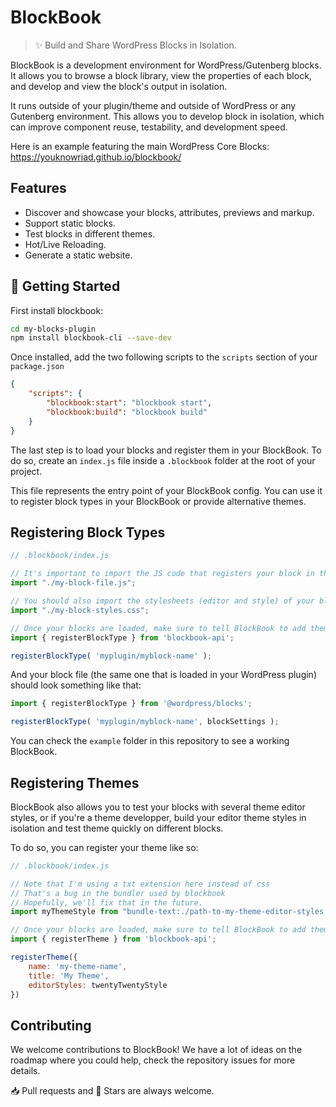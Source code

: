 # BlockBook

> ✨ Build and Share WordPress Blocks in Isolation.

BlockBook is a development environment for WordPress/Gutenberg blocks.
It allows you to browse a block library, view the properties of each block, and develop and view the block's output in isolation.

It runs outside of your plugin/theme and outside of WordPress or any Gutenberg environment. This allows you to develop block in isolation, which can improve component reuse, testability, and development speed.

Here is an example featuring the main WordPress Core Blocks: <https://youknowriad.github.io/blockbook/>

## Features

 - Discover and showcase your blocks, attributes, previews and markup.
 - Support static blocks.
 - Test blocks in different themes.
 - Hot/Live Reloading.
 - Generate a static website.

## 🚀 Getting Started

First install blockbook:

```sh
cd my-blocks-plugin
npm install blockbook-cli --save-dev
```

Once installed, add the two following scripts to the `scripts` section of your `package.json`

```json
{
    "scripts": {
        "blockbook:start": "blockbook start",
        "blockbook:build": "blockbook build"
    }
}
```

The last step is to load your blocks and register them in your BlockBook. To do so, create an `index.js` file inside a `.blockbook` folder at the root of your project. 

This file represents the entry point of your BlockBook config. You can use it to register block types in your BlockBook or provide alternative themes.

## Registering Block Types

```js
// .blockbook/index.js

// It's important to import the JS code that registers your block in the @wordpress/blocks package 
import "./my-block-file.js";

// You should also import the stylesheets (editor and style) of your blocks.
import "./my-block-styles.css";

// Once your blocks are loaded, make sure to tell BlockBook to add them to the menu.
import { registerBlockType } from 'blockbook-api';

registerBlockType( 'myplugin/myblock-name' );
```

And your block file (the same one that is loaded in your WordPress plugin) should look something like that:

```js
import { registerBlockType } from '@wordpress/blocks';

registerBlockType( 'myplugin/myblock-name', blockSettings );
```

You can check the  `example` folder in this repository to see a working BlockBook.

## Registering Themes

BlockBook also allows you to test your blocks with several theme editor styles, or if you're a theme developper, build your editor theme styles in isolation and test theme quickly on different blocks.

To do so, you can register your theme like so:

```js
// .blockbook/index.js

// Note that I'm using a txt extension here instead of css
// That's a bug in the bundler used by blockbook
// Hopefully, we'll fix that in the future. 
import myThemeStyle from "bundle-text:./path-to-my-theme-editor-styles.txt";

// Once your blocks are loaded, make sure to tell BlockBook to add them to the menu.
import { registerTheme } from 'blockbook-api';

registerTheme({
	name: 'my-theme-name',
	title: 'My Theme',
	editorStyles: twentyTwentyStyle
})
```

## Contributing

We welcome contributions to BlockBook! We have a lot of ideas on the roadmap where you could  help, check the repository issues for more details.

📥 Pull requests and 🌟 Stars are always welcome.
